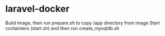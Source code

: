 # laravel-docker
Build Image, then run prepare.sh to copy /app directory from image
Start containters (start.sh) and then run create_mysqldb.sh
